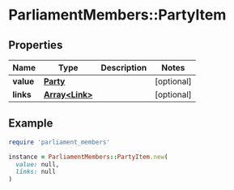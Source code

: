 # ParliamentMembers::PartyItem

## Properties

| Name | Type | Description | Notes |
| ---- | ---- | ----------- | ----- |
| **value** | [**Party**](Party.md) |  | [optional] |
| **links** | [**Array&lt;Link&gt;**](Link.md) |  | [optional] |

## Example

```ruby
require 'parliament_members'

instance = ParliamentMembers::PartyItem.new(
  value: null,
  links: null
)
```

